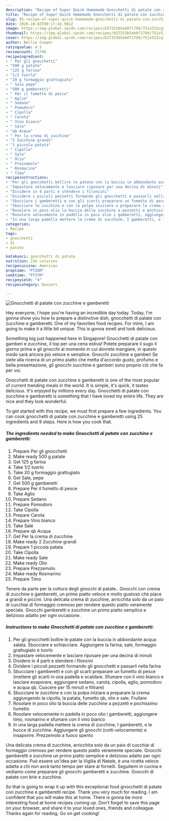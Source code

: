 ```yaml
---
description: "Recipe of Super Quick Homemade Gnocchetti di patate con zucchine e gamberetti"
title: "Recipe of Super Quick Homemade Gnocchetti di patate con zucchine e gamberetti"
slug: 95-recipe-of-super-quick-homemade-gnocchetti-di-patate-con-zucchine-e-gamberetti
date: 2020-10-03T09:17:43.901Z
image: https://img-global.cpcdn.com/recipes/b37353b5eb0f1799/751x532cq70/gnocchetti-di-patate-con-zucchine-e-gamberetti-recipe-main-photo.jpg
thumbnail: https://img-global.cpcdn.com/recipes/b37353b5eb0f1799/751x532cq70/gnocchetti-di-patate-con-zucchine-e-gamberetti-recipe-main-photo.jpg
cover: https://img-global.cpcdn.com/recipes/b37353b5eb0f1799/751x532cq70/gnocchetti-di-patate-con-zucchine-e-gamberetti-recipe-main-photo.jpg
author: Nellie Cooper
ratingvalue: 4.5
reviewcount: 21796
recipeingredient:
- " Per gli gnocchetti"
- "500 g patate"
- "125 g farina"
- "1/2 tuorlo"
- "20 g formaggio grattugiato"
- " Sale pepe"
- "500 g gamberetti"
- " Per il fumetto di pesce"
- " Aglio"
- " Sedano"
- " Pomodoro"
- " Cipolla"
- " Carota"
- " Vino bianco"
- " Sale"
- "qb Acqua"
- " Per la crema di zucchine"
- "2 Zucchine grandi"
- "1 piccola patata"
- " Cipolla"
- " Sale"
- " Olio"
- " Prezzemolo"
- " Rosmarino"
- " Timo"
recipeinstructions:
- "Per gli gnocchetti bollire le patate con la buccia in abbondante acqua salata. Sbucciare e schiacciare. Aggiungere la farina, sale, formaggio grattugiato e tuorlo"
- "Impastare velocemente e lasciare riposare per una decina di minuti"
- "Dividere in 4 parti e stendere i filoncini"
- "Dividere i piccoli pezzetti formando gli gnocchetti e passarli nella farina"
- "Sbucciare i gamberetti e con gli scarti preparare un fumetto di pesce (mettere gli scarti in una padella e scaldare. Sfumare con il vino bianco e lasciare evaporare, aggiungere sedano, carota, cipolla, aglio, pomodoro e acqua qb. Cuocere per 15 minuti e filtrare)"
- "Sbucciare le zucchine e con la polpa iniziare a preparare la crema aggiungendo la cipolla, la patata, fumetto qb, olio e sale. Frullare"
- "Rosolare in poco olio la buccia delle zucchine a pezzetti e pochissimo fumetto"
- "Rosolare velocemente in padella in poco olio i gamberetti, aggiungere timo, rosmarino e sfumare con il vino bianco"
- "In una larga padella mettere la crema di zucchine, I gamberetti, e le bucce di zucchine. Aggiungere gli gnocchi (cotti velocemente) e insaporire. Prezzemolo a fuoco spento"
categories:
- Recipe
tags:
- gnocchetti
- di
- patate

katakunci: gnocchetti di patate 
nutrition: 234 calories
recipecuisine: American
preptime: "PT26M"
cooktime: "PT37M"
recipeyield: "4"
recipecategory: Dessert

---
```



![Gnocchetti di patate con zucchine e gamberetti](https://img-global.cpcdn.com/recipes/b37353b5eb0f1799/751x532cq70/gnocchetti-di-patate-con-zucchine-e-gamberetti-recipe-main-photo.jpg)

Hey everyone, I hope you're having an incredible day today. Today, I'm gonna show you how to prepare a distinctive dish, gnocchetti di patate con zucchine e gamberetti. One of my favorites food recipes. For mine, I am going to make it a little bit unique. This is gonna smell and look delicious.

Something big just happened here in Singapore! Gnocchetti di patate con gamberi e zucchine, il top per una cena estiva! Potete preparare il sugo il giorno prima e gli gnocchi al momento in cui dovrete mangiare, in questo modo sarà ancora più veloce e semplice. Gnocchi zucchine e gamberi Se siete alla ricerca di un primo piatto che metta d&#39;accordo gusto, profumo e bella presentazione, gli gnocchi zucchine e gamberi sono proprio ciò che fa per voi.

Gnocchetti di patate con zucchine e gamberetti is one of the most popular of current trending meals in the world. It is simple, it's quick, it tastes delicious. It's enjoyed by millions every day. Gnocchetti di patate con zucchine e gamberetti is something that I have loved my entire life. They are nice and they look wonderful.


To get started with this recipe, we must first prepare a few ingredients. You can cook gnocchetti di patate con zucchine e gamberetti using 25 ingredients and 9 steps. Here is how you cook that.

<!--inarticleads1-->

##### The ingredients needed to make Gnocchetti di patate con zucchine e gamberetti:

1. Prepare  Per gli gnocchetti
1. Make ready 500 g patate
1. Get 125 g farina
1. Take 1/2 tuorlo
1. Take 20 g formaggio grattugiato
1. Get  Sale, pepe
1. Get 500 g gamberetti
1. Prepare  Per il fumetto di pesce
1. Take  Aglio
1. Prepare  Sedano
1. Prepare  Pomodoro
1. Take  Cipolla
1. Prepare  Carota
1. Prepare  Vino bianco
1. Take  Sale
1. Prepare qb Acqua
1. Get  Per la crema di zucchine
1. Make ready 2 Zucchine grandi
1. Prepare 1 piccola patata
1. Take  Cipolla
1. Make ready  Sale
1. Make ready  Olio
1. Prepare  Prezzemolo
1. Make ready  Rosmarino
1. Prepare  Timo


Tenere da parte per la cottura degli gnocchi di patate.. Gnocchi con crema di zucchine e gamberetti, un primo piatto veloce e molto gustoso che piace a grandi e piccini. Una delicata crema di zucchine, arricchita solo da un paio di cucchiai di formaggio cremoso per rendere questo piatto veramente speciale. Gnocchi gamberetti e zucchine un primo piatto semplice e delizioso adatto per ogni occasione. 

<!--inarticleads2-->

##### Instructions to make Gnocchetti di patate con zucchine e gamberetti:

1. Per gli gnocchetti bollire le patate con la buccia in abbondante acqua salata. Sbucciare e schiacciare. Aggiungere la farina, sale, formaggio grattugiato e tuorlo
1. Impastare velocemente e lasciare riposare per una decina di minuti
1. Dividere in 4 parti e stendere i filoncini
1. Dividere i piccoli pezzetti formando gli gnocchetti e passarli nella farina
1. Sbucciare i gamberetti e con gli scarti preparare un fumetto di pesce (mettere gli scarti in una padella e scaldare. Sfumare con il vino bianco e lasciare evaporare, aggiungere sedano, carota, cipolla, aglio, pomodoro e acqua qb. Cuocere per 15 minuti e filtrare)
1. Sbucciare le zucchine e con la polpa iniziare a preparare la crema aggiungendo la cipolla, la patata, fumetto qb, olio e sale. Frullare
1. Rosolare in poco olio la buccia delle zucchine a pezzetti e pochissimo fumetto
1. Rosolare velocemente in padella in poco olio i gamberetti, aggiungere timo, rosmarino e sfumare con il vino bianco
1. In una larga padella mettere la crema di zucchine, I gamberetti, e le bucce di zucchine. Aggiungere gli gnocchi (cotti velocemente) e insaporire. Prezzemolo a fuoco spento


Una delicata crema di zucchine, arricchita solo da un paio di cucchiai di formaggio cremoso per rendere questo piatto veramente speciale. Gnocchi gamberetti e zucchine un primo piatto semplice e delizioso adatto per ogni occasione. Può essere un&#39;idea per la Vigilia di Natale, è una ricetta veloce adatta a chi non avrà tanto tempo per stare ai fornelli. Seguitemi in cucina e vediamo come preparare gli gnocchi gamberetti e zucchine. Gnocchi di patate con brie e zucchine. 

So that is going to wrap it up with this exceptional food gnocchetti di patate con zucchine e gamberetti recipe. Thank you very much for reading. I am confident that you will make this at home. There is gonna be more interesting food at home recipes coming up. Don't forget to save this page on your browser, and share it to your loved ones, friends and colleague. Thanks again for reading. Go on get cooking!
